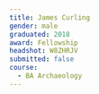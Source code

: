 ```yaml
---
title: James Curling
gender: male
graduated: 2018
award: Fellowship
headshot: W8ZHRJV
submitted: false
course:
  - BA Archaeology
---
```


